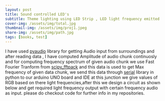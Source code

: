 ```yaml
---
layout: post
title: Sound controlled LED's 
subtitle: Theme lighting using LED Strip , LED light frequency emitted equal to max frequency of sound in a given chunk.
cover-img: /assets/img/total.jpg
thumbnail-img: /assets/img/proj1.jpeg
share-img: /assets/img/path.jpg
tags: [books, test]
---
```


I have used [pyaudio][1] library for getting Audio input from surroundings and after reading data , I have computed Amplitude of audio chunk continuosly and for computing frequency spectrum of given audio chunk we use Fast Fourier Tranform from [scipy_fftpack][2] and this data is used to get Max frequency of given data chunk, we send this data through [serial][3] library in python to our arduino UNO board and IDE at this junction we give values of RGB based on there light frequencies,after this we design a circuit as shown below and get required light frequency output with certain frequency audio as input.
please do checkout code for further info in my repositories.

[1]:https://pypi.org/project/PyAudio/  "pyaudio"
[2]:https://docs.scipy.org/doc/scipy/reference/generated/scipy.fftpack.fft.html  "scipy_fftpack"
[3]:https://pyserial.readthedocs.io/en/latest/pyserial.html "serial"

